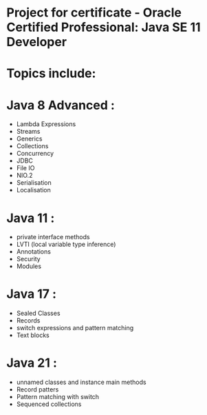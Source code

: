 # Project for certificate - Oracle Certified Professional: Java SE 11 Developer

# Topics include: 

# Java 8 Advanced : 
  - Lambda Expressions
  - Streams
  - Generics
  - Collections
  - Concurrency
  - JDBC
  - File IO
  - NIO.2
  - Serialisation
  - Localisation

# Java 11 : 
  - private interface methods
  - LVTI (local variable type inference)
  - Annotations
  - Security
  - Modules

# Java 17 : 
  - Sealed Classes
  - Records
  - switch expressions and pattern matching
  - Text blocks

# Java 21 : 
  - unnamed classes and instance main methods
  - Record patters
  - Pattern matching with switch
  - Sequenced collections
